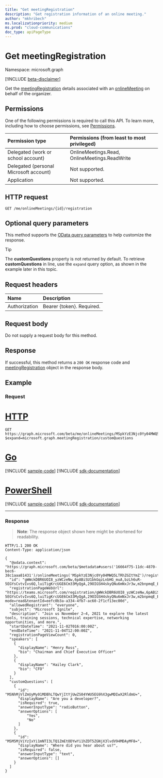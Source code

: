 ```yaml
---
title: "Get meetingRegistration"
description: "Get registration information of an online meeting."
author: "mkhribech"
ms.localizationpriority: medium
ms.prod: "cloud-communications"
doc_type: apiPageType
---
```


# Get meetingRegistration

Namespace: microsoft.graph

[!INCLUDE [beta-disclaimer](../../includes/beta-disclaimer.md)]

Get the [meetingRegistration](../resources/meetingregistration.md) details associated with an [onlineMeeting](../resources/onlinemeeting.md) on behalf of the organizer.

## Permissions

One of the following permissions is required to call this API. To learn more, including how to choose permissions, see [Permissions](/graph/permissions-reference).

| Permission type | Permissions (from least to most privileged) |
|:----------------|:--------------------------------------------|
| Delegated (work or school account) | OnlineMeetings.Read, OnlineMeetings.ReadWrite |
| Delegated (personal Microsoft account) | Not supported. |
| Application | Not supported. |

## HTTP request
<!-- { "blockType": "ignored" } -->
```http
GET /me/onlineMeetings/{id}/registration
```

## Optional query parameters

This method supports the [OData query parameters](/graph/query-parameters) to help customize the response.

> [!TIP]
> The **customQuestions** property is not returned by default. To retrieve **customQuestions** in line, use the `expand` query option, as shown in the example later in this topic.

## Request headers

| Name            | Description               |
| :-------------- | :------------------------ |
| Authorization   | Bearer {token}. Required. |

## Request body

Do not supply a request body for this method.

## Response

If successful, this method returns a `200 OK` response code and [meetingRegistration](../resources/meetingregistration.md) object in the response body.

## Example

### Request


# [HTTP](#tab/http)
<!-- {
  "blockType": "request",
  "name": "get-registration"
}-->

```msgraph-interactive
GET https://graph.microsoft.com/beta/me/onlineMeetings/MSpkYzE3Njc0Yy04MWQ5LTRhZGItYmZ/registration?$expand=microsoft.graph.meetingRegistration/customQuestions
```

# [Go](#tab/go)
[!INCLUDE [sample-code](../includes/snippets/go/get-registration-go-snippets.md)]
[!INCLUDE [sdk-documentation](../includes/snippets/snippets-sdk-documentation-link.md)]

# [PowerShell](#tab/powershell)
[!INCLUDE [sample-code](../includes/snippets/powershell/get-registration-powershell-snippets.md)]
[!INCLUDE [sdk-documentation](../includes/snippets/snippets-sdk-documentation-link.md)]

---


### Response

> **Note**: The response object shown here might be shortened for readability.

<!-- {
  "blockType": "response",
  "name": "get-registration",
  "truncated": true,
  "@odata.type": "microsoft.graph.meetingRegistration"
}-->

```http
HTTP/1.1 200 OK
Content-Type: application/json

{
  "@odata.context": "https://graph.microsoft.com/beta/$metadata#users('16664f75-11dc-4870-bec6-38c1aaa81431')/onlineMeetings('MSpkYzE3Njc0Yy04MWQ5LTRhZGItYmZ')/registration(microsoft.graph.meetingRegistration/customQuestions())/$entity",
  "id": "gWWckDBR6UOI8_yzWCzeNw,6pABiSU1bkGqzLnbHG_muA,bzLh6uR-5EGYsCvtvIvs6Q,luiTigKrcUGE6Cm33MyQgA,29OIGSH4skyQNu6mNxJr3w,m2bnpmqE_EqwV1Q8dr280E",
  "registrationPageWebUrl": "https://teams.microsoft.com/registration/gWWckDBR6UOI8_yzWCzeNw,6pABiSU1bkGqzLnbHG_muA,bzLh6uR-5EGYsCvtvIvs6Q,luiTigKrcUGE6Cm33MyQgA,29OIGSH4skyQNu6mNxJr3w,m2bnpmqE_EqwV1Q8dr280E?mode=read&tenantId=eefc0b3a-a334-4fb7-ac60-2f1cf13ec00d",
  "allowedRegistrant": "everyone",
  "subject": "Microsoft Ignite",
  "description": "Join us November 2–4, 2021 to explore the latest tools, training sessions, technical expertise, networking opportunities, and more.",
  "startDateTime": "2021-11-02T016:00:00Z",
  "endDateTime": "2021-11-04T12:00:00Z",
  "registrationPageViewCount": 0,
  "speakers": [
    {
      "displayName": "Henry Ross",
      "bio": "Chairman and Chief Executive Officer"
    },
    {
      "displayName": "Hailey Clark",
      "bio": "CFO"
    }
  ],
  "customQuestions": [
    {
      "id": "MSNhMjVlZmUyMy01MDBhLTQwYjItYjUwZS04YWU5EG9hX3gwMDIwX2RldmU=",
      "displayName": "Are you a developer?",
      "isRequired": true,
      "answerInputType": "radioButton",
      "answerOptions": [
          "Yes",
          "No"
      ]
    },
    {
      "id": "MSM5MjViYzIxYi1mNTI3LTQ1ZmEtODYwYi1hZDT5ZGNjX3lvdV94MDAyMF8=",
      "displayName": "Where did you hear about us?",
      "isRequired": false,
      "answerInputType": "text",
      "answerOptions": []
    }
  ]
}
```
